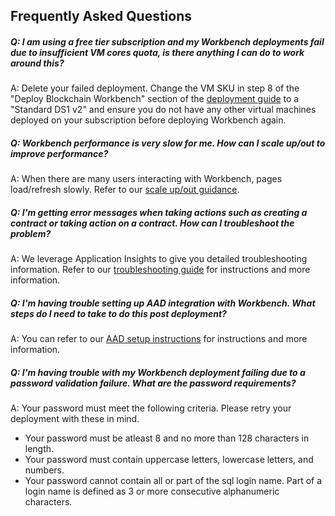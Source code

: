 ## Frequently Asked Questions

##### Q: I am using a free tier subscription and my Workbench deployments fail due to insufficient VM cores quota, is there anything I can do to work around this?

A: Delete your failed deployment.  Change the VM SKU in step 8 of the "Deploy Blockchain Workbench" section of the [deployment guide](https://docs.microsoft.com/en-us/azure/blockchain/workbench/deploy#deploy-blockchain-workbench) to a "Standard DS1 v2" and ensure you do not have any other virtual machines deployed on your subscription before deploying Workbench again.

##### Q: Workbench performance is very slow for me. How can I scale up/out to improve performance? 

A: When there are many users interacting with Workbench, pages load/refresh slowly. Refer to our [scale up/out guidance](./performance.md). 

##### Q: I'm getting error messages when taking actions such as creating a contract or taking action on a contract. How can I troubleshoot the problem? 

A: We leverage Application Insights to give you detailed troubleshooting information. Refer to our [troubleshooting guide](https://aka.ms/workbenchtroubleshooting) for instructions and more information.

##### Q: I'm having trouble setting up AAD integration with Workbench. What steps do I need to take to do this post deployment? 

A: You can refer to our [AAD setup instructions](../scripts/aad-setup/readme.md) for instructions and more information.

##### Q: I'm having trouble with my Workbench deployment failing due to a password validation failure. What are the password requirements?

A: Your password must meet the following criteria. Please retry your deployment with these in mind.
- Your password must be atleast 8 and no more than 128 characters in length.
- Your password must contain uppercase letters, lowercase letters, and numbers.
- Your password cannot contain all or part of the sql login name. Part of a login name is defined as 3 or more consecutive alphanumeric characters.


